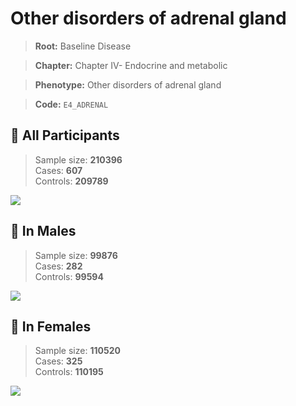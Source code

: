# Other disorders of adrenal gland

> **Root:** Baseline Disease  

> **Chapter:** Chapter IV- Endocrine and metabolic  

> **Phenotype:** Other disorders of adrenal gland  

> **Code:** `E4_ADRENAL`

## 🧪 All Participants  
> Sample size: **210396**  
> Cases: **607**  
> Controls: **209789**
<img src="/Disease/Figures/ALL/Incidence/E4_ADRENAL.png"/>
<CsvTable src="/Disease/Data/ALL/Incidence/COX_E4_ADRENAL.csv" label="🔍 View full results" />

## 👨 In Males  
> Sample size: **99876**  
> Cases: **282**  
> Controls: **99594**
<img src="/Disease/Figures/Male/Incidence/E4_ADRENAL.png"/>
<CsvTable src="/Disease/Data/Male/Incidence/COX_E4_ADRENAL.csv" label="🔍 View full results" />

## 👩 In Females  
> Sample size: **110520**  
> Cases: **325**  
> Controls: **110195**
<img src="/Disease/Figures/Female/Incidence/E4_ADRENAL.png"/>
<CsvTable src="/Disease/Data/Female/Incidence/COX_E4_ADRENAL.csv" label="🔍 View full results" />
